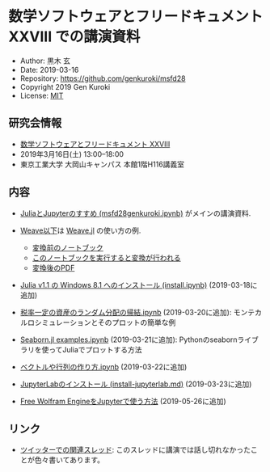 # 数学ソフトウェアとフリードキュメント XXVIII での講演資料

* Author: 黒木 玄
* Date: 2019-03-16
* Repository: https://github.com/genkuroki/msfd28
* Copyright 2019 Gen Kuroki
* License: [MIT](https://opensource.org/licenses/MIT)

## 研究会情報

* [数学ソフトウェアとフリードキュメント XXVIII](http://www.mathlibre.org/msfd/28-ja.html)
* 2019年3月16日(土) 13:00–18:00
* 東京工業大学 大岡山キャンパス 本館1階H116講義室

## 内容

* [JuliaとJupyterのすすめ (msfd28genkuroki.ipynb)](https://nbviewer.jupyter.org/github/genkuroki/msfd28/blob/master/msfd28genkuroki.ipynb) がメインの講演資料.

* [Weave以下](https://github.com/genkuroki/msfd28/tree/master/Weave)は [Weave.jl](https://github.com/mpastell/Weave.jl) の使い方の例.
    * [変換前のノートブック](https://nbviewer.jupyter.org/github/genkuroki/msfd28/blob/master/Weave/%E3%83%86%E3%82%B9%E3%83%88.ipynb)
    * [このノートブックを実行すると変換が行われる](https://nbviewer.jupyter.org/github/genkuroki/msfd28/blob/master/Weave/Convert%20ipynb%20into%20html%2C%20tex%2C%20pdf.ipynb)
    * [変換後のPDF](https://github.com/genkuroki/msfd28/blob/master/Weave/%E3%83%86%E3%82%B9%E3%83%88.pdf)

* [Julia v1.1 の Windows 8.1 へのインストール (install.ipynb)](https://nbviewer.jupyter.org/github/genkuroki/msfd28/blob/master/install.ipynb) (2019-03-18に追加)

* [税率一定の資産のランダム分配の帰結.ipynb](https://nbviewer.jupyter.org/github/genkuroki/msfd28/blob/master/税率一定の資産のランダム分配の帰結.ipynb) (2019-03-20に追加): モンテカルロシミュレーションとそのプロットの簡単な例

* [Seaborn.jl examples.ipynb](https://nbviewer.jupyter.org/gist/genkuroki/2dc3b1e1d9da08022f22466f9f4281c3?flush_cache=true) (2019-03-21に追加): Pythonのseabornライブラリを使ってJuliaでプロットする方法

* [ベクトルや行列の作り方.ipynb](https://nbviewer.jupyter.org/github/genkuroki/msfd28/blob/master/%E3%83%99%E3%82%AF%E3%83%88%E3%83%AB%E3%82%84%E8%A1%8C%E5%88%97%E3%81%AE%E4%BD%9C%E3%82%8A%E6%96%B9.ipynb) (2019-03-22に追加)

* [JupyterLabのインストール (install-jupyterlab.md)](install-jupyterlab.md) (2019-03-23に追加)

* [Free Wolfram EngineをJupyterで使う方法](https://nbviewer.jupyter.org/github/genkuroki/msfd28/blob/master/Free%20Wolfram%20Engine.ipynb) (2019-05-26に追加)

## リンク

* [ツイッターでの関連スレッド](https://twitter.com/genkuroki/status/1107337100251164672): このスレッドに講演では話し切れなかったことが色々書いてあります。
